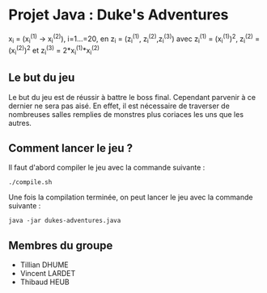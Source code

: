 # Projet Java : Duke's Adventures

x<sub>i</sub> = (x<sub>i</sub><sup>(1)</sup> -> x<sub>i</sub><sup>(2)</sup>), i=1...=20, en z<sub>i</sub> = (z<sub>i</sub><sup>(1)</sup>, z<sub>i</sub><sup>(2)</sup>,z<sub>i</sub><sup>(3)</sup>) avec z<sub>i</sub><sup>(1)</sup> = (x<sub>i</sub><sup>(1)</sup>)<sup>2</sup>, z<sub>i</sub><sup>(2)</sup> = (x<sub>i</sub><sup>(2)</sup>)<sup>2</sup> et z<sub>i</sub><sup>(3)</sup> = 2*x<sub>i</sub><sup>(1)</sup>*x<sub>i</sub><sup>(2)</sup>


## Le but du jeu

Le but du jeu est de réussir à battre le boss final. Cependant parvenir à ce dernier ne sera pas aisé. En effet, il est nécessaire de traverser de nombreuses salles remplies de monstres plus coriaces les uns que les autres.

## Comment lancer le jeu ?

Il faut d'abord compiler le jeu avec la commande suivante :

```
./compile.sh
```

Une fois la compilation terminée, on peut lancer le jeu avec la commande suivante :

```
java -jar dukes-adventures.java
```

## Membres du groupe

- Tillian DHUME
- Vincent LARDET
- Thibaud HEUB
